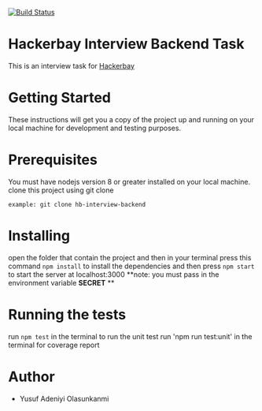 [![Build Status](https://travis-ci.org/Iameaszy/hb-interview-backend.svg?branch=master)](https://travis-ci.org/Iameaszy/hb-interview-backend)

# Hackerbay Interview Backend Task

This is an interview task for [Hackerbay](https://hackerbay.io/)

# Getting Started

These instructions will get you a copy of the project up and running on your local machine for development and testing purposes.

# Prerequisites

You must have nodejs version 8 or greater installed on your local machine.
clone this project using git clone

```
example: git clone hb-interview-backend
```

# Installing

open the folder that contain the project and then in your terminal press this command `npm install` to install the dependencies and then press `npm start` to start the server at localhost:3000
**note: you must pass in the environment variable **SECRET** **

# Running the tests

run `npm test` in the terminal to run the unit test
run 'npm run test:unit' in the terminal for coverage report

# Author

- Yusuf Adeniyi Olasunkanmi
